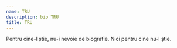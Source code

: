 ```yaml
---
name: TRU
description: bio TRU
title: TRU
---
```

Pentru cine-l știe, nu-i nevoie de biografie. Nici pentru cine nu-l știe.